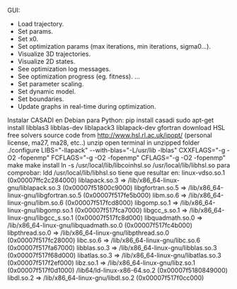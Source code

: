 GUI:
- Load trajectory.
- Set params.
- Set x0.
- Set optimization params (max iterations, min iterations, sigma0...).
- Visualize 3D trajectories.
- Visualize 2D states.
- See optimization log messages.
- See optimization progress (eg. fitness).
...
- Set parameter scaling.
- Set dynamic model.
- Set boundaries.
- Update graphs in real-time during optimization.


Instalar CASADI en Debian para Python:
pip install casadi
sudo apt-get install libblas3 libblas-dev liblapack3 liblapack-dev gfortran
download HSL free solvers source code from http://www.hsl.rl.ac.uk/ipopt/ (personal license, ma27, ma28, etc..)
unzip
open terminal in unzipped folder
./configure LIBS="-llapack" --with-blas="-L/usr/lib -lblas" CXXFLAGS="-g -O2 -fopenmp" FCFLAGS="-g -O2 -fopenmp" CFLAGS="-g -O2 -fopenmp"
make
make install
ln -s /usr/local/lib/libcoinhsl.so /usr/local/lib/libhsl.so
para comprobar:
ldd /usr/local/lib/libhsl.so
tiene que resultar en:
    linux-vdso.so.1 (0x00007ffc2c284000)
    liblapack.so.3 => /lib/x86_64-linux-gnu/liblapack.so.3 (0x00007f51800c9000)
    libgfortran.so.5 => /lib/x86_64-linux-gnu/libgfortran.so.5 (0x00007f517fe5b000)
    libm.so.6 => /lib/x86_64-linux-gnu/libm.so.6 (0x00007f517fcd8000)
    libgomp.so.1 => /lib/x86_64-linux-gnu/libgomp.so.1 (0x00007f517fca7000)
    libgcc_s.so.1 => /lib/x86_64-linux-gnu/libgcc_s.so.1 (0x00007f517fc8d000)
    libquadmath.so.0 => /lib/x86_64-linux-gnu/libquadmath.so.0 (0x00007f517fc4b000)
    libpthread.so.0 => /lib/x86_64-linux-gnu/libpthread.so.0 (0x00007f517fc28000)
    libc.so.6 => /lib/x86_64-linux-gnu/libc.so.6 (0x00007f517fa67000)
    libblas.so.3 => /lib/x86_64-linux-gnu/libblas.so.3 (0x00007f517f68d000)
    libatlas.so.3 => /lib/x86_64-linux-gnu/libatlas.so.3 (0x00007f517f2ef000)
    libz.so.1 => /lib/x86_64-linux-gnu/libz.so.1 (0x00007f517f0d1000)
    /lib64/ld-linux-x86-64.so.2 (0x00007f5180849000)
    libdl.so.2 => /lib/x86_64-linux-gnu/libdl.so.2 (0x00007f517f0cc000)